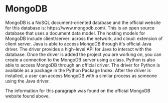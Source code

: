 # MongoDB

<p> MongoDB is a NoSQL document-oriented database and the official website for this database is: https://www.mongodb.com/. This is an open source database that uses a document data model. The hosting models for MongoDB include client/server: across the network, and cloud: extension of client server. Java is able to access MongoDB through it's official Java driver. The driver provides a high-level API for Java to interact with the database. Once the driver is added the project you are working on, you can create a connection to the MongoDB server using a class. Python is also able to access MongoDB through an official driver. The driver for Python is available as a package in the Python Package Index. After the driver is installed, a user can access MongoDB with a similar process as someone using the Java driver.

The information for this paragraph was found on the official MongoDB website found above.
</p>
